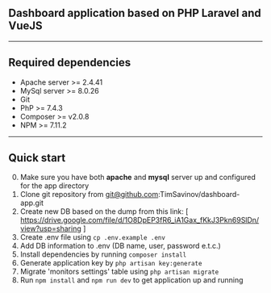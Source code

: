 ## Dashboard application based on PHP Laravel and VueJS

***

## Required dependencies


- Apache server >= 2.4.41
- MySql server >= 8.0.26
- Git
- PhP >= 7.4.3
- Composer >= v2.0.8
- NPM >= 7.11.2

***

## Quick start

0. Make sure you have both **apache** and **mysql** server up and configured for the app directory
1. Clone git repository from git@github.com:TimSavinov/dashboard-app.git
2. Create new DB based on the dump from this link: [ https://drive.google.com/file/d/1O8DpEP3fR6_iA1Gax_fKkJ3Pkn69SlDn/view?usp=sharing ]
3. Create .env file  using `cp .env.example .env`
4. Add DB information to .env (DB name, user, password e.t.c.)
5. Install dependencies by running `composer install`
6. Generate application key by `php artisan key:generate`
7. Migrate 'monitors settings' table using `php artisan migrate`
8. Run `npm install` and `npm run dev` to get application up and running

